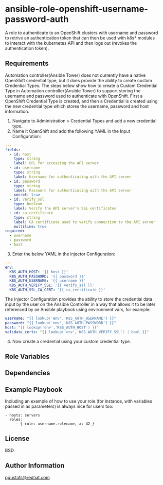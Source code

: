 ansible-role-openshift-username-password-auth
=============================================

A role to authenticate to an OpenShift clusters with username and password to retrive an authentication token that can then be used with k8s* modules to interact with the kubernetes API and then logs out (revokes the authentication token).

Requirements
------------

Automation controller(Ansible Tower) does not currently have a native OpenShift credential type, but it does provide the ability to create custom Credential Types. The steps below show how to create a Custom Credential Type in Automation controller(Ansible Tower) to support storing the username and password used to authenticate with OpenShift. First a OpenShift Credential Type is created, and then a Credential is created using the new credential type which stores the username, password and host information.

1. Navigate to Administration > Credential Types and add a new credential type.
2. Name it OpenShift and add the following YAML in the Input Configuration:

```yaml
---
fields:
  - id: host
    type: string
    label: URL for accessing the API server
  - id: username
    type: string
    label: Username for authenticating with the API server
  - id: password
    type: string
    label: Password for authenticating with the API server
    secret: true
  - id: verify_ssl
    type: boolean
    label: Verify the API server's SSL certificates
  - id: ca_certificate
    type: string
    label: CA certificate used to verify connection to the API server
    multiline: true
required:
  - username
  - password
  - host
```

3. Enter the below YAML in the Injector Configuration:

```yaml
---
env:
  K8S_AUTH_HOST: '{{ host }}'
  K8S_AUTH_PASSWORD: '{{ password }}'
  K8S_AUTH_USERNAME: '{{ username }}'
  K8S_AUTH_VERIFY_SSL: '{{ verify_ssl }}'
  K8S_AUTH_SSL_CA_CERT: '{{ ca_certificate }}'
```

The Injector Configuration provides the ability to store the credential data input by the user on the Ansible Controller in a way that allows it to be later referenced by an Ansible playbook using environment vars, for example:

```yaml
username: "{{ lookup('env','K8S_AUTH_USERNAME') }}"
password: "{{ lookup('env','K8S_AUTH_PASSWORD') }}"
host: "{{ lookup('env','K8S_AUTH_HOST') }}"
validate_certs: "{{ lookup('env','K8S_AUTH_VERIFY_SSL') | bool }}"
```

4. Now create a credential using your custom credential type.

Role Variables
--------------

Dependencies
------------


Example Playbook
----------------

Including an example of how to use your role (for instance, with variables passed in as parameters) is always nice for users too:

    - hosts: servers
      roles:
         - { role: username.rolename, x: 42 }

License
-------

BSD

Author Information
------------------

pgustafs@redhat.com
